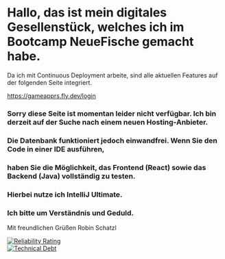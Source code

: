# Hallo, das ist mein digitales Gesellenstück, welches ich im Bootcamp NeueFische gemacht habe.

Da ich mit Continuous Deployment arbeite, sind alle aktuellen Features auf der folgenden Seite integriert.


https://gameapprs.fly.dev/login 
### Sorry diese Seite ist momentan leider nicht verfügbar. Ich bin derzeit auf der Suche nach einem neuen Hosting-Anbieter.

### Die Datenbank funktioniert jedoch einwandfrei. Wenn Sie den Code in einer IDE ausführen, 
### haben Sie die Möglichkeit, das Frontend (React) sowie das Backend (Java) vollständig zu testen. 
### Hierbei nutze ich IntelliJ Ultimate.

### Ich bitte um Verständnis und Geduld.



Mit freundlichen Grüßen Robin Schatzl

[![Reliability Rating](https://sonarcloud.io/api/project_badges/measure?project=codingrobit_Digitales-Gesellenstueck-backend&metric=reliability_rating)](https://sonarcloud.io/summary/new_code?id=codingrobit_Digitales-Gesellenstueck-backend)
<br/>
[![Technical Debt](https://sonarcloud.io/api/project_badges/measure?project=codingrobit_Digitales-Gesellenstueck-backend&metric=sqale_index)](https://sonarcloud.io/summary/new_code?id=codingrobit_Digitales-Gesellenstueck-backend)

